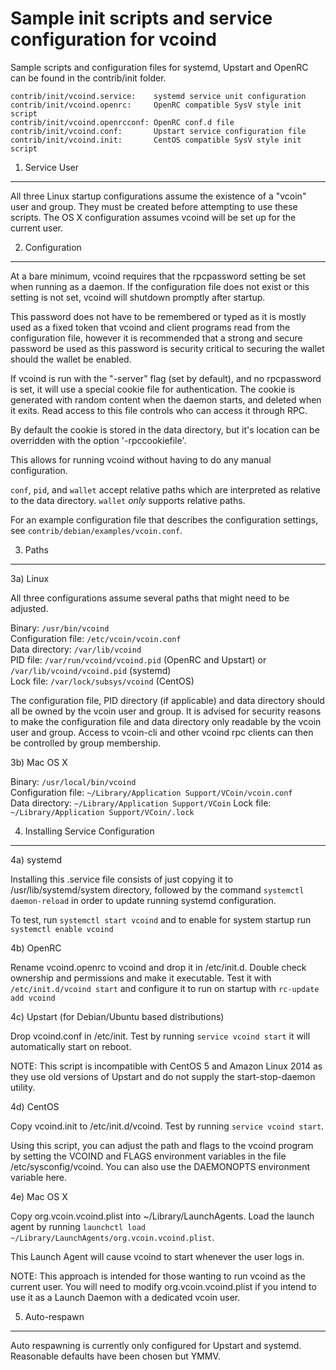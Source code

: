 Sample init scripts and service configuration for vcoind
==========================================================

Sample scripts and configuration files for systemd, Upstart and OpenRC
can be found in the contrib/init folder.

    contrib/init/vcoind.service:    systemd service unit configuration
    contrib/init/vcoind.openrc:     OpenRC compatible SysV style init script
    contrib/init/vcoind.openrcconf: OpenRC conf.d file
    contrib/init/vcoind.conf:       Upstart service configuration file
    contrib/init/vcoind.init:       CentOS compatible SysV style init script

1. Service User
---------------------------------

All three Linux startup configurations assume the existence of a "vcoin" user
and group.  They must be created before attempting to use these scripts.
The OS X configuration assumes vcoind will be set up for the current user.

2. Configuration
---------------------------------

At a bare minimum, vcoind requires that the rpcpassword setting be set
when running as a daemon.  If the configuration file does not exist or this
setting is not set, vcoind will shutdown promptly after startup.

This password does not have to be remembered or typed as it is mostly used
as a fixed token that vcoind and client programs read from the configuration
file, however it is recommended that a strong and secure password be used
as this password is security critical to securing the wallet should the
wallet be enabled.

If vcoind is run with the "-server" flag (set by default), and no rpcpassword is set,
it will use a special cookie file for authentication. The cookie is generated with random
content when the daemon starts, and deleted when it exits. Read access to this file
controls who can access it through RPC.

By default the cookie is stored in the data directory, but it's location can be overridden
with the option '-rpccookiefile'.

This allows for running vcoind without having to do any manual configuration.

`conf`, `pid`, and `wallet` accept relative paths which are interpreted as
relative to the data directory. `wallet` *only* supports relative paths.

For an example configuration file that describes the configuration settings,
see `contrib/debian/examples/vcoin.conf`.

3. Paths
---------------------------------

3a) Linux

All three configurations assume several paths that might need to be adjusted.

Binary:              `/usr/bin/vcoind`  
Configuration file:  `/etc/vcoin/vcoin.conf`  
Data directory:      `/var/lib/vcoind`  
PID file:            `/var/run/vcoind/vcoind.pid` (OpenRC and Upstart) or `/var/lib/vcoind/vcoind.pid` (systemd)  
Lock file:           `/var/lock/subsys/vcoind` (CentOS)  

The configuration file, PID directory (if applicable) and data directory
should all be owned by the vcoin user and group.  It is advised for security
reasons to make the configuration file and data directory only readable by the
vcoin user and group.  Access to vcoin-cli and other vcoind rpc clients
can then be controlled by group membership.

3b) Mac OS X

Binary:              `/usr/local/bin/vcoind`  
Configuration file:  `~/Library/Application Support/VCoin/vcoin.conf`  
Data directory:      `~/Library/Application Support/VCoin`
Lock file:           `~/Library/Application Support/VCoin/.lock`

4. Installing Service Configuration
-----------------------------------

4a) systemd

Installing this .service file consists of just copying it to
/usr/lib/systemd/system directory, followed by the command
`systemctl daemon-reload` in order to update running systemd configuration.

To test, run `systemctl start vcoind` and to enable for system startup run
`systemctl enable vcoind`

4b) OpenRC

Rename vcoind.openrc to vcoind and drop it in /etc/init.d.  Double
check ownership and permissions and make it executable.  Test it with
`/etc/init.d/vcoind start` and configure it to run on startup with
`rc-update add vcoind`

4c) Upstart (for Debian/Ubuntu based distributions)

Drop vcoind.conf in /etc/init.  Test by running `service vcoind start`
it will automatically start on reboot.

NOTE: This script is incompatible with CentOS 5 and Amazon Linux 2014 as they
use old versions of Upstart and do not supply the start-stop-daemon utility.

4d) CentOS

Copy vcoind.init to /etc/init.d/vcoind. Test by running `service vcoind start`.

Using this script, you can adjust the path and flags to the vcoind program by
setting the VCOIND and FLAGS environment variables in the file
/etc/sysconfig/vcoind. You can also use the DAEMONOPTS environment variable here.

4e) Mac OS X

Copy org.vcoin.vcoind.plist into ~/Library/LaunchAgents. Load the launch agent by
running `launchctl load ~/Library/LaunchAgents/org.vcoin.vcoind.plist`.

This Launch Agent will cause vcoind to start whenever the user logs in.

NOTE: This approach is intended for those wanting to run vcoind as the current user.
You will need to modify org.vcoin.vcoind.plist if you intend to use it as a
Launch Daemon with a dedicated vcoin user.

5. Auto-respawn
-----------------------------------

Auto respawning is currently only configured for Upstart and systemd.
Reasonable defaults have been chosen but YMMV.
